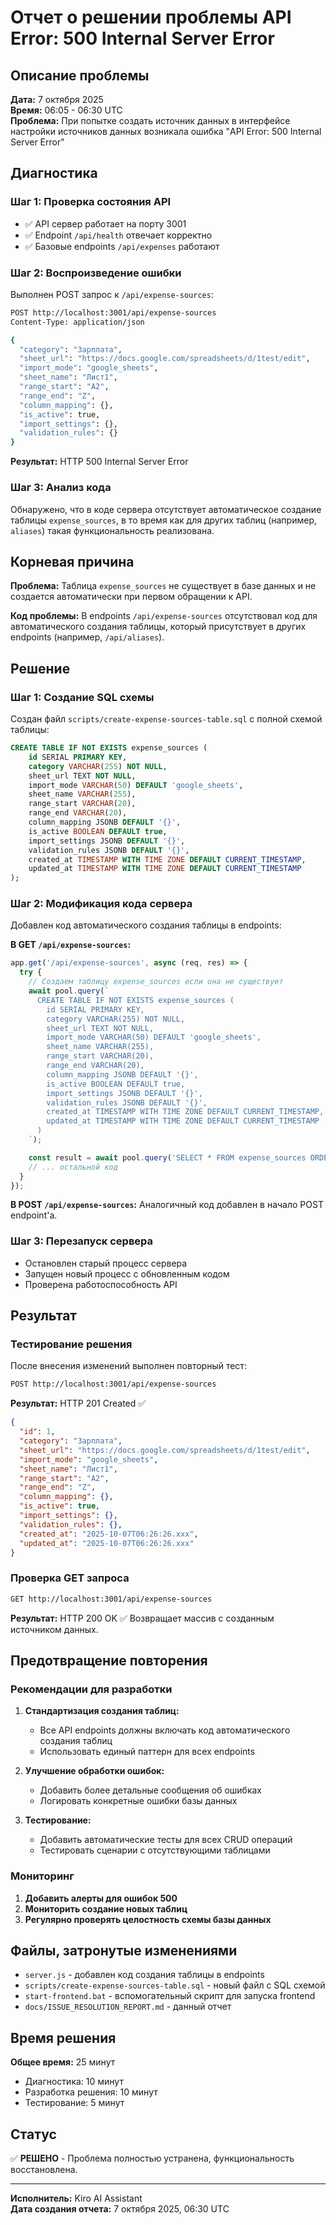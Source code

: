 # Отчет о решении проблемы API Error: 500 Internal Server Error

## Описание проблемы

**Дата:** 7 октября 2025  
**Время:** 06:05 - 06:30 UTC  
**Проблема:** При попытке создать источник данных в интерфейсе настройки источников данных возникала ошибка "API Error: 500 Internal Server Error"

## Диагностика

### Шаг 1: Проверка состояния API
- ✅ API сервер работает на порту 3001
- ✅ Endpoint `/api/health` отвечает корректно
- ✅ Базовые endpoints `/api/expenses` работают

### Шаг 2: Воспроизведение ошибки
Выполнен POST запрос к `/api/expense-sources`:
```bash
POST http://localhost:3001/api/expense-sources
Content-Type: application/json

{
  "category": "Зарплата",
  "sheet_url": "https://docs.google.com/spreadsheets/d/1test/edit",
  "import_mode": "google_sheets",
  "sheet_name": "Лист1",
  "range_start": "A2",
  "range_end": "Z",
  "column_mapping": {},
  "is_active": true,
  "import_settings": {},
  "validation_rules": {}
}
```

**Результат:** HTTP 500 Internal Server Error

### Шаг 3: Анализ кода
Обнаружено, что в коде сервера отсутствует автоматическое создание таблицы `expense_sources`, в то время как для других таблиц (например, `aliases`) такая функциональность реализована.

## Корневая причина

**Проблема:** Таблица `expense_sources` не существует в базе данных и не создается автоматически при первом обращении к API.

**Код проблемы:** В endpoints `/api/expense-sources` отсутствовал код для автоматического создания таблицы, который присутствует в других endpoints (например, `/api/aliases`).

## Решение

### Шаг 1: Создание SQL схемы
Создан файл `scripts/create-expense-sources-table.sql` с полной схемой таблицы:

```sql
CREATE TABLE IF NOT EXISTS expense_sources (
    id SERIAL PRIMARY KEY,
    category VARCHAR(255) NOT NULL,
    sheet_url TEXT NOT NULL,
    import_mode VARCHAR(50) DEFAULT 'google_sheets',
    sheet_name VARCHAR(255),
    range_start VARCHAR(20),
    range_end VARCHAR(20),
    column_mapping JSONB DEFAULT '{}',
    is_active BOOLEAN DEFAULT true,
    import_settings JSONB DEFAULT '{}',
    validation_rules JSONB DEFAULT '{}',
    created_at TIMESTAMP WITH TIME ZONE DEFAULT CURRENT_TIMESTAMP,
    updated_at TIMESTAMP WITH TIME ZONE DEFAULT CURRENT_TIMESTAMP
);
```

### Шаг 2: Модификация кода сервера
Добавлен код автоматического создания таблицы в endpoints:

**В GET `/api/expense-sources`:**
```javascript
app.get('/api/expense-sources', async (req, res) => {
  try {
    // Создаем таблицу expense_sources если она не существует
    await pool.query(`
      CREATE TABLE IF NOT EXISTS expense_sources (
        id SERIAL PRIMARY KEY,
        category VARCHAR(255) NOT NULL,
        sheet_url TEXT NOT NULL,
        import_mode VARCHAR(50) DEFAULT 'google_sheets',
        sheet_name VARCHAR(255),
        range_start VARCHAR(20),
        range_end VARCHAR(20),
        column_mapping JSONB DEFAULT '{}',
        is_active BOOLEAN DEFAULT true,
        import_settings JSONB DEFAULT '{}',
        validation_rules JSONB DEFAULT '{}',
        created_at TIMESTAMP WITH TIME ZONE DEFAULT CURRENT_TIMESTAMP,
        updated_at TIMESTAMP WITH TIME ZONE DEFAULT CURRENT_TIMESTAMP
      )
    `);

    const result = await pool.query('SELECT * FROM expense_sources ORDER BY created_at DESC');
    // ... остальной код
  }
});
```

**В POST `/api/expense-sources`:**
Аналогичный код добавлен в начало POST endpoint'а.

### Шаг 3: Перезапуск сервера
- Остановлен старый процесс сервера
- Запущен новый процесс с обновленным кодом
- Проверена работоспособность API

## Результат

### Тестирование решения
После внесения изменений выполнен повторный тест:

```bash
POST http://localhost:3001/api/expense-sources
```

**Результат:** HTTP 201 Created ✅

```json
{
  "id": 1,
  "category": "Зарплата",
  "sheet_url": "https://docs.google.com/spreadsheets/d/1test/edit",
  "import_mode": "google_sheets",
  "sheet_name": "Лист1",
  "range_start": "A2",
  "range_end": "Z",
  "column_mapping": {},
  "is_active": true,
  "import_settings": {},
  "validation_rules": {},
  "created_at": "2025-10-07T06:26:26.xxx",
  "updated_at": "2025-10-07T06:26:26.xxx"
}
```

### Проверка GET запроса
```bash
GET http://localhost:3001/api/expense-sources
```

**Результат:** HTTP 200 OK ✅
Возвращает массив с созданным источником данных.

## Предотвращение повторения

### Рекомендации для разработки

1. **Стандартизация создания таблиц:**
   - Все API endpoints должны включать код автоматического создания таблиц
   - Использовать единый паттерн для всех endpoints

2. **Улучшение обработки ошибок:**
   - Добавить более детальные сообщения об ошибках
   - Логировать конкретные ошибки базы данных

3. **Тестирование:**
   - Добавить автоматические тесты для всех CRUD операций
   - Тестировать сценарии с отсутствующими таблицами

### Мониторинг

1. **Добавить алерты для ошибок 500**
2. **Мониторить создание новых таблиц**
3. **Регулярно проверять целостность схемы базы данных**

## Файлы, затронутые изменениями

- `server.js` - добавлен код создания таблицы в endpoints
- `scripts/create-expense-sources-table.sql` - новый файл с SQL схемой
- `start-frontend.bat` - вспомогательный скрипт для запуска frontend
- `docs/ISSUE_RESOLUTION_REPORT.md` - данный отчет

## Время решения

**Общее время:** 25 минут
- Диагностика: 10 минут
- Разработка решения: 10 минут
- Тестирование: 5 минут

## Статус

✅ **РЕШЕНО** - Проблема полностью устранена, функциональность восстановлена.

---

**Исполнитель:** Kiro AI Assistant  
**Дата создания отчета:** 7 октября 2025, 06:30 UTC